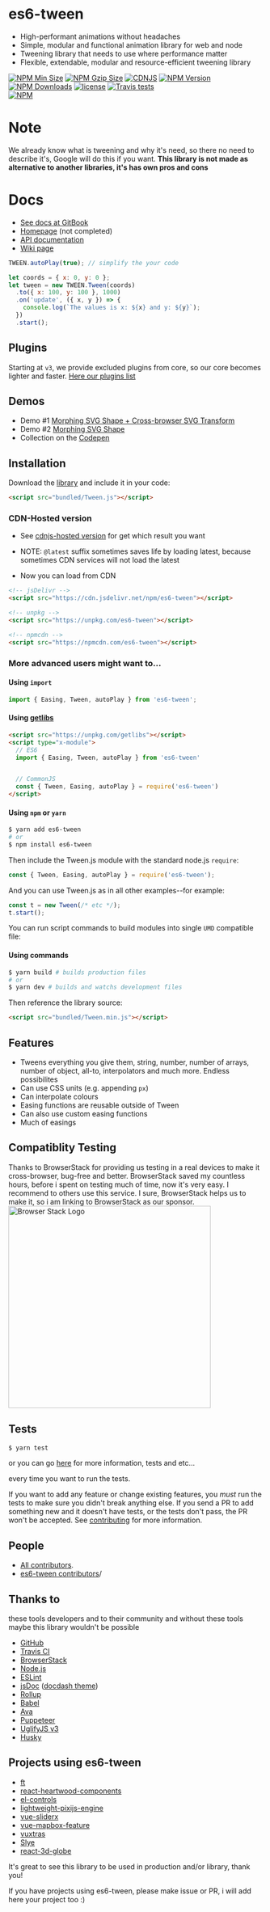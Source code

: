 # es6-tween

- High-performant animations without headaches
- Simple, modular and functional animation library for web and node
- Tweening library that needs to use where performance matter
- Flexible, extendable, modular and resource-efficient tweening library

[![NPM Min Size][npm-min-size]][unpkg-url]
[![NPM Gzip Size][npm-gzip-size]][unpkg-url]
[![CDNJS][cdnjs-image]][cdnjs-url]
[![NPM Version][npm-image]][npm-url]
[![NPM Downloads][downloads-image]][npm-url]
[![license](https://img.shields.io/github/license/tweenjs/es6-tween.svg)]()
[![Travis tests][travis-image]][travis-url]
<br/>
[![NPM](https://nodei.co/npm/es6-tween.png?downloads=true&stars=true)](https://nodei.co/npm/es6-tween/)

# Note

We already know what is tweening and why it's need, so there no need to describe it's, Google will do this if you want.
**This library is not made as alternative to another libraries, it's has own pros and cons**

# Docs

- [See docs at GitBook](https://tweenjs.gitbook.io/es6-tween/)
- [Homepage](https://tweenjs.github.io/es6-tween/) (not completed)
- [API documentation](./API.md)
- [Wiki page](https://github.com/tweenjs/es6-tween/wiki)

```javascript
TWEEN.autoPlay(true); // simplify the your code

let coords = { x: 0, y: 0 };
let tween = new TWEEN.Tween(coords)
  .to({ x: 100, y: 100 }, 1000)
  .on('update', ({ x, y }) => {
    console.log(`The values is x: ${x} and y: ${y}`);
  })
  .start();
```

## Plugins

Starting at `v3`, we provide excluded plugins from core, so our core becomes lighter and faster. [Here our plugins list](https://www.npmjs.com/browse/keyword/es6-tween)

## Demos

- Demo #1 [Morphing SVG Shape + Cross-browser SVG Transform](https://codepen.io/dalisoft/pen/mMJmxX)
- Demo #2 [Morphing SVG Shape](https://codepen.io/dalisoft/pen/BdLydv)
- Collection on the [Codepen](https://codepen.io/collection/DapBmv/)

## Installation

Download the [library](https://unpkg.com/es6-tween/bundled/Tween.js) and include it in your code:

```html
<script src="bundled/Tween.js"></script>
```

### CDN-Hosted version

- See [cdnjs-hosted version](https://cdnjs.com/libraries/es6-tween) for get which result you want
- NOTE: `@latest` suffix sometimes saves life by loading latest, because sometimes CDN services will not load the latest

- Now you can load from CDN

```html
<!-- jsDelivr -->
<script src="https://cdn.jsdelivr.net/npm/es6-tween"></script>

<!-- unpkg -->
<script src="https://unpkg.com/es6-tween"></script>

<!-- npmcdn -->
<script src="https://npmcdn.com/es6-tween"></script>
```

### More advanced users might want to...

#### Using `import`

```javascript
import { Easing, Tween, autoPlay } from 'es6-tween';
```

#### Using [getlibs](https://github.com/activewidgets/getlibs)

```html
<script src="https://unpkg.com/getlibs"></script>
<script type="x-module">
  // ES6
  import { Easing, Tween, autoPlay } from 'es6-tween'


  // CommonJS
  const { Tween, Easing, autoPlay } = require('es6-tween')
</script>
```

#### Using `npm` or `yarn`

```bash
$ yarn add es6-tween
# or
$ npm install es6-tween
```

Then include the Tween.js module with the standard node.js `require`:

```javascript
const { Tween, Easing, autoPlay } = require('es6-tween');
```

And you can use Tween.js as in all other examples--for example:

```javascript
const t = new Tween(/* etc */);
t.start();
```

You can run script commands to build modules into single `UMD` compatible file:

#### Using commands

```bash
$ yarn build # builds production files
# or
$ yarn dev # builds and watchs development files
```

Then reference the library source:

```html
<script src="bundled/Tween.min.js"></script>
```

## Features

- Tweens everything you give them, string, number, number of arrays, number of object, all-to, interpolators and much more. Endless possibilites
- Can use CSS units (e.g. appending `px`)
- Can interpolate colours
- Easing functions are reusable outside of Tween
- Can also use custom easing functions
- Much of easings

## Compatiblity Testing

Thanks to BrowserStack for providing us testing in a real devices to make it cross-browser, bug-free and better.
BrowserStack saved my countless hours, before i spent on testing much of time, now it's very easy. I recommend to others use this service.
I sure, BrowserStack helps us to make it, so i am linking to BrowserStack as our sponsor.
[<img src="https://cloud.githubusercontent.com/assets/7864462/12837037/452a17c6-cb73-11e5-9f39-fc96893bc9bf.png" alt="Browser Stack Logo" width="400">](https://www.browserstack.com/)

## Tests

```bash
$ yarn test
```

or you can go [here](https://travis-ci.org/tweenjs/es6-tween) for more information, tests and etc...

every time you want to run the tests.

If you want to add any feature or change existing features, you _must_ run the tests to make sure you didn't break anything else. If you send a PR to add something new and it doesn't have tests, or the tests don't pass, the PR won't be accepted. See [contributing](CONTRIBUTING.md) for more information.

## People

- [All contributors](https://github.com/tweenjs/es6-tween/contributors).
- [es6-tween contributors](https://github.com/tweenjs/es6-tween/graphs/contributors)/

## Thanks to

these tools developers and to their community and without these tools maybe this library wouldn't be possible

- [GitHub](https://github.com/)
- [Travis CI](http://travis-ci.org)
- [BrowserStack](https://www.browserstack.com/)
- [Node.js](https://nodejs.org/en/)
- [ESLint](http://eslint.org)
- [jsDoc](http://usejsdoc.org) ([docdash theme](https://github.com/clenemt/docdash))
- [Rollup](https://rollupjs.org/guide/en)
- [Babel](https://babeljs.io)
- [Ava](https://github.com/avajs/ava)
- [Puppeteer](https://pptr.dev)
- [UglifyJS v3](https://github.com/mishoo/UglifyJS2)
- [Husky](https://github.com/typicode/husky)

## Projects using es6-tween

- [ft](https://github.com/2players/ft)
- [react-heartwood-components](https://www.npmjs.com/package/@sprucelabs/react-heartwood-components)
- [el-controls](https://github.com/eljs/el-controls)
- [lightweight-pixijs-engine](https://github.com/dgzornoza/lightweight-pixijs-engine#readme)
- [vue-sliderx](https://www.npmjs.com/package/vue-sliderx)
- [vue-mapbox-feature](https://cityseer.github.io/vue-mapbox-feature)
- [vuxtras](https://github.com/homerjam/vuxtras#readme)
- [Slye](https://github.com/Slye3D/slye#readme)
- [react-3d-globe](https://chrisrzhou.github.io/react-3d-globe/)

It's great to see this library to be used in production and/or library, thank you!

If you have projects using es6-tween, please make issue or PR, i will add here your project too :)

[npm-min-size]: https://img.shields.io/bundlephobia/min/es6-tween.svg
[npm-gzip-size]: https://img.badgesize.io/https://unpkg.com/es6-tween?compression=gzip
[npm-image]: https://img.shields.io/npm/v/es6-tween.svg
[npm-url]: https://npmjs.org/package/es6-tween
[downloads-image]: https://img.shields.io/npm/dm/es6-tween.svg
[travis-image]: https://travis-ci.org/tweenjs/es6-tween.svg?branch=master
[travis-url]: https://travis-ci.org/tweenjs/es6-tween
[cdnjs-image]: https://img.shields.io/cdnjs/v/es6-tween.svg
[cdnjs-url]: https://cdnjs.com/libraries/es6-tween
[unpkg-url]: https://unpkg.com/es6-tween
